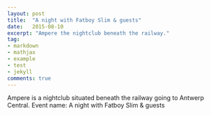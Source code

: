 ```yaml
---
layout: post
title:  "A night with Fatboy Slim & guests"
date:   2015-08-10
excerpt: "Ampere the nightclub beneath the railway."
tag:
- markdown 
- mathjax
- example
- test
- jekyll
comments: true
---
```

Ampere is a nightclub situated beneath the railway 
going to Antwerp Central.
Event name:  A night with Fatboy Slim & guests
